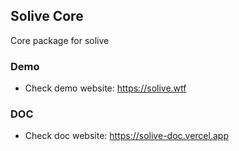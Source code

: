 ## Solive Core

Core package for solive

### Demo
- Check demo website: https://solive.wtf

### DOC
- Check doc website: https://solive-doc.vercel.app
